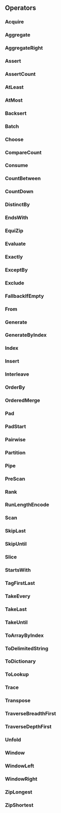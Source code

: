 ## Operators

### Acquire

### Aggregate

### AggregateRight

### Assert

### AssertCount

### AtLeast

### AtMost

### Backsert

### Batch

### Choose

### CompareCount

### Consume

### CountBetween

### CountDown

### DistinctBy

### EndsWith

### EquiZip

### Evaluate

### Exactly

### ExceptBy

### Exclude

### FallbackIfEmpty

### From

### Generate

### GenerateByIndex

### Index

### Insert

### Interleave

### OrderBy

### OrderedMerge

### Pad

### PadStart

### Pairwise

### Partition

### Pipe

### PreScan

### Rank

### RunLengthEncode

### Scan

### SkipLast

### SkipUntil

### Slice

### StartsWith

### TagFirstLast

### TakeEvery

### TakeLast

### TakeUntil

### ToArrayByIndex

### ToDelimitedString

### ToDictionary

### ToLookup

### Trace

### Transpose

### TraverseBreadthFirst

### TraverseDepthFirst

### Unfold

### Window

### WindowLeft

### WindowRight

### ZipLongest

### ZipShortest